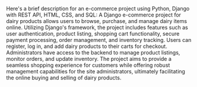 Here's a brief description for an e-commerce project using Python, Django with REST API, HTML, CSS, and SQL:
A Django e-commerce project for dairy products allows users to browse, purchase, and manage dairy items online. Utilizing Django's framework, the project includes features such as user authentication, product listing, shopping cart functionality, secure payment processing, order management, and inventory tracking. Users can register, log in, and add dairy products to their carts for checkout. Administrators have access to the backend to manage product listings, monitor orders, and update inventory. The project aims to provide a seamless shopping experience for customers while offering robust management capabilities for the site administrators, ultimately facilitating the online buying and selling of dairy products.
